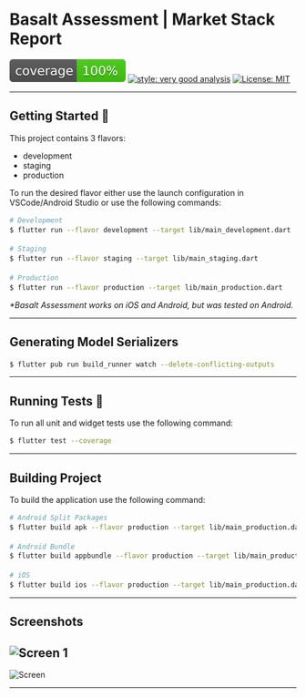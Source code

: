 # Basalt Assessment | Market Stack Report

![coverage][coverage_badge]
[![style: very good analysis][very_good_analysis_badge]][very_good_analysis_link]
[![License: MIT][license_badge]][license_link]

---

## Getting Started 🚀

This project contains 3 flavors:

- development
- staging
- production

To run the desired flavor either use the launch configuration in VSCode/Android Studio or use the following commands:

```sh
# Development
$ flutter run --flavor development --target lib/main_development.dart

# Staging
$ flutter run --flavor staging --target lib/main_staging.dart

# Production
$ flutter run --flavor production --target lib/main_production.dart
```

_\*Basalt Assessment works on iOS and Android, but was tested on Android._

---

## Generating Model Serializers

```sh
$ flutter pub run build_runner watch --delete-conflicting-outputs
```

---

## Running Tests 🧪

To run all unit and widget tests use the following command:

```sh
$ flutter test --coverage
```

---

## Building Project

To build the application use the following command:

```sh
# Android Split Packages
$ flutter build apk --flavor production --target lib/main_production.dart --split-per-abi

# Android Bundle
$ flutter build appbundle --flavor production --target lib/main_production.dart

# iOS
$ flutter build ios --flavor production --target lib/main_production.dart
```

---

## Screenshots

## ![Screen 1](https://res.cloudinary.com/iamngoni/image/upload/v1667304175/Screenshot_1667301990_xo6wbz.png)

![Screen](https://res.cloudinary.com/iamngoni/image/upload/v1667304188/Screenshot_1667301984_z5errp.png)

---

[coverage_badge]: coverage_badge.svg
[flutter_localizations_link]: https://api.flutter.dev/flutter/flutter_localizations/flutter_localizations-library.html
[internationalization_link]: https://flutter.dev/docs/development/accessibility-and-localization/internationalization
[license_badge]: https://img.shields.io/badge/license-MIT-blue.svg
[license_link]: https://opensource.org/licenses/MIT
[very_good_analysis_badge]: https://img.shields.io/badge/style-very_good_analysis-B22C89.svg
[very_good_analysis_link]: https://pub.dev/packages/very_good_analysis
[very_good_cli_link]: https://github.com/VeryGoodOpenSource/very_good_cli
